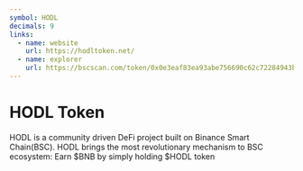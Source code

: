 ```yaml
---
symbol: HODL
decimals: 9
links:
  - name: website
    url: https://hodltoken.net/
  - name: explorer
    url: https://bscscan.com/token/0x0e3eaf83ea93abe756690c62c72284943b96a6bc
---
```


# HODL Token

HODL is a community driven DeFi project built on Binance Smart Chain(BSC). HODL brings the most revolutionary mechanism to BSC ecosystem: Earn $BNB by simply holding $HODL token
